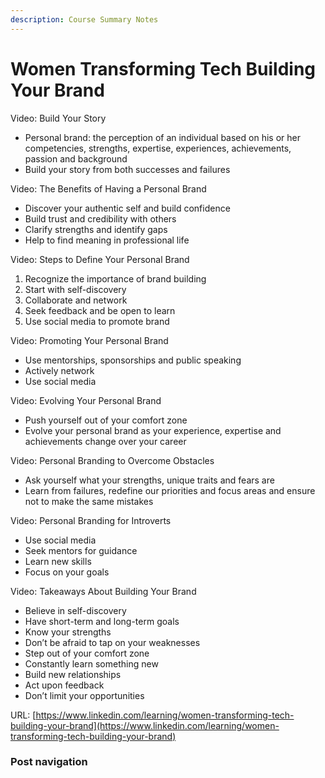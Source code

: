 ```yaml
---
description: Course Summary Notes
---
```


# Women Transforming Tech Building Your Brand

Video: Build Your Story

* Personal brand: the perception of an individual based on his or her competencies, strengths, expertise, experiences, achievements, passion and background
* Build your story from both successes and failures

Video: The Benefits of Having a Personal Brand

* Discover your authentic self and build confidence
* Build trust and credibility with others
* Clarify strengths and identify gaps
* Help to find meaning in professional life

Video: Steps to Define Your Personal Brand

1. Recognize the importance of brand building
2. Start with self-discovery
3. Collaborate and network
4. Seek feedback and be open to learn
5. Use social media to promote brand

Video: Promoting Your Personal Brand

* Use mentorships, sponsorships and public speaking
* Actively network
* Use social media

Video: Evolving Your Personal Brand

* Push yourself out of your comfort zone
* Evolve your personal brand as your experience, expertise and achievements change over your career

Video: Personal Branding to Overcome Obstacles

* Ask yourself what your strengths, unique traits and fears are
* Learn from failures, redefine our priorities and focus areas and ensure not to make the same mistakes

Video: Personal Branding for Introverts

* Use social media
* Seek mentors for guidance
* Learn new skills
* Focus on your goals

Video: Takeaways About Building Your Brand

* Believe in self-discovery
* Have short-term and long-term goals
* Know your strengths
* Don’t be afraid to tap on your weaknesses
* Step out of your comfort zone
* Constantly learn something new
* Build new relationships
* Act upon feedback
* Don’t limit your opportunities

URL: [https://www.linkedin.com/learning/women-transforming-tech-building-your-brand](https://www.linkedin.com/learning/women-transforming-tech-building-your-brand)

### Post navigation
